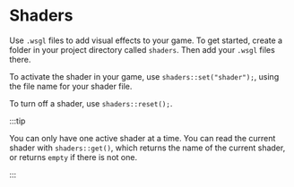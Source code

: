 # Shaders

Use `.wsgl` files to add visual effects to your game. To get started, create a folder in your project directory called `shaders`. Then add your `.wsgl` files there.

To activate the shader in your game, use `shaders::set("shader");`, using the file name for your shader file.

To turn off a shader, use `shaders::reset();`.

:::tip

You can only have one active shader at a time. You can read the current shader with `shaders::get()`, which returns the name of the current shader, or returns `empty` if there is not one.

:::